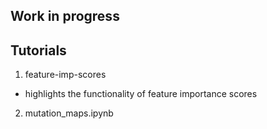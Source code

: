 ## Work in progress

## Tutorials

1. feature-imp-scores
  - highlights the functionality of feature importance scores
2. mutation_maps.ipynb
